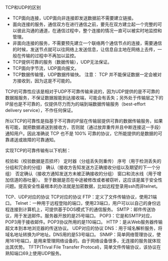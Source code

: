 TCP和UDP的区别
* TCP面向连接，UDP面向非连接即发送数据前不需要建立链接。
* 面向连接的服务，通信双方在进行通信之前，要先在双方建立起一个完整的可以彼此沟通的通道，在通信过程中，整个连接的情况一直可以被实时地监控和管理。
* 非面向连接的服务，不需要预先建立一个联络两个通信节点的连接，需要通信的时候，发送节点就可以往网络上发送信息，让信息自主地在网络上去传，一般在传输的过程中不再加以监控。
* TCP提供可靠的服务（数据传输），UDP无法保证。
* TCP面向字节流，UDP面向报文。
* TCP数据传输慢，UDP数据传输快。
注意：
TCP 并不能保证数据一定会被对方接收到，因为这是不可能的。

TCP的可靠性应该是相对于UDP不可靠传输来说的，因为UDP提供的是不可靠的数据报服务，不保证数据报能到达接收端，可能会有丢失；另外处于传输层之下的IP层也是不可靠的，仅提供尽力而为的端到端数据传输服务（best-effort delivery service），不作任何保证。

所以TCP的可靠性是指基于不可靠的IP层在传输层提供可靠的数据传输服务，如果有可能，就把数据递送到接收方，否则就（通过放弃重传并且中断连接这一手段）通知用户。因此准确说 TCP 也不是 100% 可靠的协议，它所能提供的是数据的可靠递送或故障的可靠通知。

实现TCP的可靠传输有以下机制：

校验和（校验数据是否损坏）
定时器（分组丢失则重传）
序号（用于检测丢失的分组和冗余的分组）
确认（接收方告知发送方正确接收分组以及期望的下一个分组）
否定确认（接收方通知发送方未被正确接收的分组）
窗口和流水线（用于增加信道的吞吐量）。
至于数据是否在中途被修改或者被窃听，这应该是属于安全性问题。提高安全性最根本的办法就是加密数据，比如远程登录用ssh而非telnet。

TCP、UDP对应的协议
TCP对应的协议
FTP：定义了文件传输协议，使用21端口。
Telnet：一种用于远程登陆的端口，使用23端口，用户可以以自己的身份远程连接到计算机上，可提供基于DOS模式下的通信服务。
SMTP：邮件传送协议，用于发送邮件。服务器开放的是25号端口。
POP3：它是和SMTP对应，POP3用于接收邮件。POP3协议所用的是110端口。
HTTP：是从Web服务器传输超文本到本地浏览器的传送协议。
UDP对应的协议
DNS：用于域名解析服务，将域名地址转换为IP地址。DNS用的是53号端口。
SNMP：简单网络管理协议，使用161号端口，是用来管理网络设备的。由于网络设备很多，无连接的服务就体现出其优势。
TFTP(Trival File Transfer Protocal)，简单文件传输协议，该协议在熟知端口69上使用UDP服务。